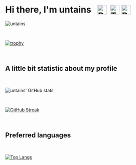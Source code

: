 
<h1 style="display:flex;align-items:center;">
    Hi there, I'm untains
    <img 
        src="https://emojipedia-us.s3.dualstack.us-west-1.amazonaws.com/thumbs/120/twitter/281/rainbow-flag_1f3f3-fe0f-200d-1f308.png"
        srcset="https://emojipedia-us.s3.dualstack.us-west-1.amazonaws.com/thumbs/240/twitter/281/rainbow-flag_1f3f3-fe0f-200d-1f308.png 2x"
        alt="Rainbow Flag"
        width="30"
        height="30"
        style="margin-left: 20px"
    >
    <img
        src="https://emojipedia-us.s3.dualstack.us-west-1.amazonaws.com/thumbs/120/twitter/281/transgender-flag_1f3f3-fe0f-200d-26a7-fe0f.png"
        srcset="https://emojipedia-us.s3.dualstack.us-west-1.amazonaws.com/thumbs/240/twitter/281/transgender-flag_1f3f3-fe0f-200d-26a7-fe0f.png 2x"
        alt="Transgender Flag"
        width="30"
        height="30"
        style="margin-left: 10px"
    >
    <img
        src="https://emojipedia-us.s3.dualstack.us-west-1.amazonaws.com/thumbs/120/emojidex/112/raised-fist_emoji-modifier-fitzpatrick-type-6_270a-1f3ff_1f3ff.png"
        srcset="https://emojipedia-us.s3.dualstack.us-west-1.amazonaws.com/thumbs/240/emojidex/112/raised-fist_emoji-modifier-fitzpatrick-type-6_270a-1f3ff_1f3ff.png 2x"
        alt="BLM"
        width="30"
        height="30"
        style="margin-left: 6px"
    >
</h1>

![untains](https://komarev.com/ghpvc/?username=untainsYD&color=7e3ace&style=flat-square&label=MY+PROFILE+VIEWS)

<br />


[![trophy](https://github-profile-trophy.vercel.app/?username=untainsYD&theme=dracula&rank=SECRET,SSS,SS,S,AAA,AA,A,B,C&row=5&column=4&margin-w=20&margin-h=15)](https://github-profile-trophy.vercel.app/?username=untainsYD&theme=dracula&rank=SECRET,SSS,SS,S,AAA,AA,A,B,C&row=5&column=4&margin-w=20&margin-h=15)

<br />

## A little bit statistic about my profile

<br />

![untains' GitHub stats](https://github-readme-stats.vercel.app/api?username=untainsYD&show_icons=true&theme=jolly&layout=compact&line_height=35%&hide_border=true&border_radius=20px&include_all_commits=true&count_private=true&show_owner=true&custom_title=Yaroslav+Doroshenko's+/+untains+Github+Stats)

<br />

[![GitHub Streak](https://github-readme-streak-stats.herokuapp.com/?user=untainsYD&theme=dark&theme=jolly&layout=compact&line_height=35%&hide_border=true&border_radius=20px)](https://github-readme-streak-stats.herokuapp.com/?user=untainsYD&theme=dark&theme=jolly&layout=compact&line_height=35%&hide_border=true&border_radius=20px)

<br />

## Preferred languages

<br />

[![Top Langs](https://github-readme-stats.vercel.app/api/top-langs/?username=untainsYD)](https://github-readme-stats.vercel.app/api/top-langs/?username=untainsYD&layout=compact&theme=jolly&langs_count=10)
